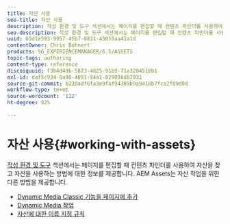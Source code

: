 ```yaml
---
title: 자산 사용
seo-title: 자산 사용
description: 작성 환경 및 도구 섹션에서는 페이지를 편집할 때 컨텐츠 파인더를 사용하여 자산을 찾고 자산을 사용하는 방법에 대한 정보를 제공합니다. AEM Assets는 자산 작업을 위한 다른 방법을 제공합니다.
seo-description: 작성 환경 및 도구 섹션에서는 페이지를 편집할 때 컨텐츠 파인더를 사용하여 자산을 찾고 자산을 사용하는 방법에 대한 정보를 제공합니다. AEM Assets는 자산 작업을 위한 다른 방법을 제공합니다.
uuid: 65d1e593-9957-45b7-8831-45055aa41a1d
contentOwner: Chris Bohnert
products: SG_EXPERIENCEMANAGER/6.5/ASSETS
topic-tags: authoring
content-type: reference
discoiquuid: f3b4d49b-5873-4825-91b9-71a3204516b1
exl-id: daf5c934-8a98-4891-94a1-029056d87931
source-git-commit: b220adf6fa3e9faf94389b9a9416b7fca2f89d9d
workflow-type: tm+mt
source-wordcount: '112'
ht-degree: 92%

---
```


# 자산 사용{#working-with-assets}

[작성 환경 및 도구](/help/sites-authoring/author-environment-tools.md) 섹션에서는 페이지를 편집할 때 컨텐츠 파인더를 사용하여 자산을 찾고 자산을 사용하는 방법에 대한 정보를 제공합니다.  AEM Assets는 자산 작업을 위한 다른 방법을 제공합니다.

* [Dynamic Media Classic 기능을 페이지에 추가](/help/sites-classic-ui-authoring/manage-assets-classic-s7.md)
* [Dynamic Media 작업](/help/sites-classic-ui-authoring/dynamic-media-assets.md)
* [자산에 대한 이름 지정 규칙](/help/sites-classic-ui-authoring/asset-naming-conventions.md)
